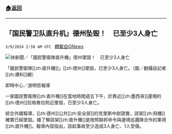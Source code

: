 ###  [:house:返回](README.md)
---


## 「国民警卫队直升机」德州坠毁！　已至少3人身亡
`3/9/2024 2:58 AM UTC ` [轉載自GNews](https://gnews.org/articles/2378921)

![快新聞／「國民警衛隊直升機」德州墜毀！　已至少3人身亡](https://cdn.ftvnews.com.tw/manasystem/FileData/News/6e0c3538-ef12-4168-88de-6192e0db33ee.jpg "快新聞／「國民警衛隊直升機」德州墜毀！　已至少3人身亡")

「國民警衛隊[[zh:直升機]]」[[zh:德州]]墜毀，已至少3人身亡。（圖／翻攝自記者[[zh:爆料]]網）

即時中心／游明哲報導

一架國民警衛隊[[zh:直升機]]在當地時間週五下午，於靠近[[zh:墨西哥]]邊境的[[zh:德州]]拉格魯拉附近墜毀，已至少3人身亡。

綜合外媒報導，[[zh:德州]]公共[[zh:安全部]]的克里斯中尉證實，該架[[zh:飛機]]確實已經墜毀。據了解該架[[zh:直升機]]是按照聯邦命令與邊境巡邏隊合作的軍用[[zh:直升機]]。報導內容指出，該起事故至少造成3人身亡、1人受傷。
